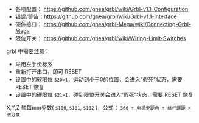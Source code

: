 

* 各项配置： https://github.com/gnea/grbl/wiki/Grbl-v1.1-Configuration
* 错误/警告：https://github.com/gnea/grbl/wiki/Grbl-v1.1-Interface
* 硬件接口： https://github.com/gnea/grbl-Mega/wiki/Connecting-Grbl-Mega
* 限位开关： https://github.com/gnea/grbl/wiki/Wiring-Limit-Switches

grbl 中需要注意：

* 采用左手坐标系
* 重新打开串口，即可 RESET
* 设置中的软限位 `$20=1`，运动到小于0的位置，会进入“假死”状态，需要 RESET 恢复
* 设置中的硬限位 `$21=1`，碰到限位开关会进入“假死”状态，需要 RESET 恢复
  

X,Y,Z 轴每mm步数( `$100`, `$101`, `$102` )，公式： `360 ÷ 电机步距角 ÷ 丝杆螺距 × 细分数`